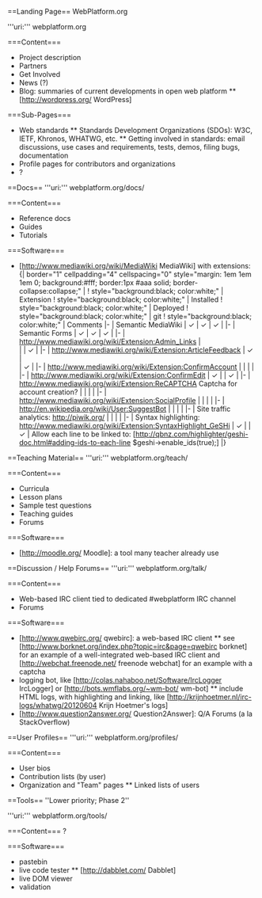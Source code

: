 ==Landing Page==
WebPlatform.org

'''uri:''' webplatform.org

===Content===
* Project description
* Partners
* Get Involved
* News (?)
* Blog: summaries of current developments in open web platform
** [http://wordpress.org/ WordPress]

===Sub-Pages===
* Web standards
** Standards Development Organizations (SDOs): W3C, IETF, Khronos, WHATWG, etc.
** Getting involved in standards: email discussions, use cases and requirements, tests, demos, filing bugs, documentation
* Profile pages for contributors and organizations
* ?

==Docs==
'''uri:''' webplatform.org/docs/

===Content===
* Reference docs 
* Guides
* Tutorials

===Software===
* [http://www.mediawiki.org/wiki/MediaWiki MediaWiki] with extensions:
{| border="1" cellpadding="4" cellspacing="0" style="margin: 1em 1em 1em 0; background:#fff; border:1px #aaa solid; border-collapse:collapse;" |
! style="background:black; color:white;" | Extension
! style="background:black; color:white;" | Installed
! style="background:black; color:white;" | Deployed
! style="background:black; color:white;" | git
! style="background:black; color:white;" | Comments
|-
| Semantic MediaWiki
| ✓ 
| ✓ 
| ✓ 
|
|-
| Semantic Forms 
| ✓ 
| ✓ 
| ✓ 
|
|- 
| http://www.mediawiki.org/wiki/Extension:Admin_Links 
|  
| 
| ✓
| 
|- 
| http://www.mediawiki.org/wiki/Extension:ArticleFeedback 
| ✓ 
|  
| ✓ 
|
|- 
| http://www.mediawiki.org/wiki/Extension:ConfirmAccount 
| 
| 
| 
|
|- 
| http://www.mediawiki.org/wiki/Extension:ConfirmEdit 
| ✓ 
| 
| ✓ 
|
|- 
| http://www.mediawiki.org/wiki/Extension:ReCAPTCHA Captcha for account creation? 
| 
| 
| 
|
|- 
| http://www.mediawiki.org/wiki/Extension:SocialProfile 
| 
| 
| 
|
|- 
| http://en.wikipedia.org/wiki/User:SuggestBot 
| 
| 
| 
|
|- 
| Site traffic analytics: http://piwik.org/ 
| 
| 
| 
|
|- 
| Syntax highlighting: http://www.mediawiki.org/wiki/Extension:SyntaxHighlight_GeSHi 
| ✓ 
| 
| ✓
| Allow each line to be linked to: [http://qbnz.com/highlighter/geshi-doc.html#adding-ids-to-each-line $geshi->enable_ids(true);]
|}

==Teaching Material==
'''uri:''' webplatform.org/teach/

===Content===
* Curricula
* Lesson plans
* Sample test questions
* Teaching guides
* Forums

===Software===
* [http://moodle.org/ Moodle]: a tool many teacher already use

==Discussion / Help Forums==
'''uri:''' webplatform.org/talk/

===Content===
* Web-based IRC client tied to dedicated #webplatform IRC channel
* Forums

===Software===
* [http://www.qwebirc.org/ qwebirc]: a web-based IRC client
** see [http://www.borknet.org/index.php?topic=irc&page=qwebirc borknet] for an example of a well-integrated web-based IRC client and [http://webchat.freenode.net/ freenode webchat] for an example with a captcha
* logging bot, like [http://colas.nahaboo.net/Software/IrcLogger IrcLogger] or [http://bots.wmflabs.org/~wm-bot/ wm-bot]
** include HTML logs, with highlighting and linking, like [http://krijnhoetmer.nl/irc-logs/whatwg/20120604 Krijn Hoetmer's logs]
* [http://www.question2answer.org/ Question2Answer]: Q/A Forums (a la StackOverflow)

==User Profiles==
'''uri:''' webplatform.org/profiles/

===Content===
* User bios
* Contribution lists (by user)
* Organization and "Team" pages
** Linked lists of users

==Tools==
''Lower priority; Phase 2''

'''uri:''' webplatform.org/tools/

===Content===
?

===Software===
* pastebin
* live code tester 
** [http://dabblet.com/ Dabblet]
* live DOM viewer
* validation